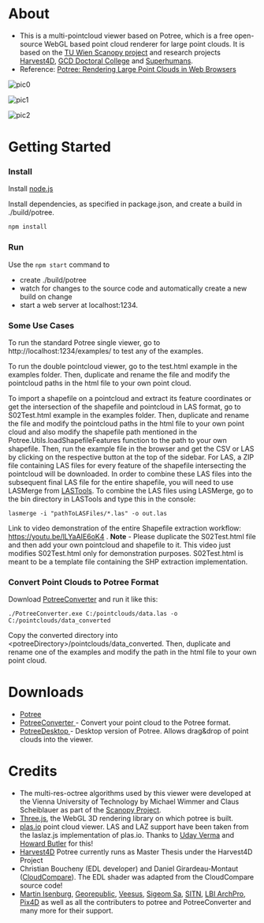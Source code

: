 

# About

* This is a multi-pointcloud viewer based on Potree, which is a free open-source WebGL based point cloud renderer for large point clouds. It is based on the [TU Wien Scanopy project](https://www.cg.tuwien.ac.at/research/projects/Scanopy/) and research projects [Harvest4D](https://harvest4d.org/), [GCD Doctoral College](https://gcd.tuwien.ac.at/) and [Superhumans](https://www.cg.tuwien.ac.at/research/projects/Superhumans/).
* Reference: [Potree: Rendering Large Point Clouds in Web Browsers](https://www.cg.tuwien.ac.at/research/publications/2016/SCHUETZ-2016-POT/SCHUETZ-2016-POT-thesis.pdf)

![pic0](https://user-images.githubusercontent.com/51262683/107680799-50a21780-6c6c-11eb-8937-23f6759423d3.PNG)

![pic1](https://user-images.githubusercontent.com/51262683/107680793-4f70ea80-6c6c-11eb-902c-4270b67790c0.PNG)

![pic2](https://user-images.githubusercontent.com/51262683/107680784-4e3fbd80-6c6c-11eb-9b43-fcd4b5ec5254.PNG)


# Getting Started

### Install

Install [node.js](http://nodejs.org/)

Install dependencies, as specified in package.json, and create a build in ./build/potree.

```bash
npm install
```

### Run

Use the `npm start` command to 

* create ./build/potree 
* watch for changes to the source code and automatically create a new build on change
* start a web server at localhost:1234. 

### Some Use Cases

To run the standard Potree single viewer, go to http://localhost:1234/examples/ to test any of the examples.

To run the double pointcloud viewer, go to the test.html example in the examples folder. Then, duplicate and rename the file and modify the pointcloud paths in the html file to your own point cloud. 

To import a shapefile on a pointcloud and extract its feature coordinates or get the intersection of the shapefile and pointcloud in LAS format, go to S02Test.html example in the examples folder. Then, duplicate and rename the file and modify the pointcloud paths in the html file to your own point cloud and also modify the shapefile path mentioned in the Potree.Utils.loadShapefileFeatures function to the path to your own shapefile. Then, run the example file in the browser and get the CSV or LAS by clicking on the respective button at the top of the sidebar.
For LAS, a ZIP file containing LAS files for every feature of the shapefile intersecting the pointcloud will be downloaded. In order to combine these LAS files into the subsequent final LAS file for the entire shapefile, you will need to use LASMerge from [LASTools](https://github.com/LAStools/LAStools). To combine the LAS files using LASMerge, go to the bin directory in LASTools and type this in the console:
```
lasmerge -i "pathToLASFiles/*.las" -o out.las
```
Link to video demonstration of the entire Shapefile extraction workflow: https://youtu.be/lLYaAIE6oK4 . **Note** - Please duplicate the S02Test.html file and then add your own pointcloud and shapefile to it. This video just modifies S02Test.html only for demonstration purposes. S02Test.html is meant to be a template file containing the SHP extraction implementation.

### Convert Point Clouds to Potree Format

Download [PotreeConverter](https://github.com/potree/PotreeConverter) and run it like this:

    ./PotreeConverter.exe C:/pointclouds/data.las -o C:/pointclouds/data_converted

Copy the converted directory into &lt;potreeDirectory&gt;/pointclouds/data_converted. Then, duplicate and rename one of the examples and modify the path in the html file to your own point cloud.

# Downloads

* [Potree](https://github.com/potree/potree/releases)
* [PotreeConverter ](https://github.com/potree/PotreeConverter/releases) - Convert your point cloud to the Potree format.
* [PotreeDesktop ](https://github.com/potree/PotreeDesktop/releases) - Desktop version of Potree. Allows drag&drop of point clouds into the viewer.



# Credits

* The multi-res-octree algorithms used by this viewer were developed at the Vienna University of Technology by Michael Wimmer and Claus Scheiblauer as part of the [Scanopy Project](http://www.cg.tuwien.ac.at/research/projects/Scanopy/).
* [Three.js](https://github.com/mrdoob/three.js), the WebGL 3D rendering library on which potree is built.
* [plas.io](http://plas.io/) point cloud viewer. LAS and LAZ support have been taken from the laslaz.js implementation of plas.io. Thanks to [Uday Verma](https://twitter.com/udaykverma) and [Howard Butler](https://twitter.com/howardbutler) for this!
* [Harvest4D](https://harvest4d.org/) Potree currently runs as Master Thesis under the Harvest4D Project
* Christian Boucheny (EDL developer) and Daniel Girardeau-Montaut ([CloudCompare](http://www.danielgm.net/cc/)). The EDL shader was adapted from the CloudCompare source code!
* [Martin Isenburg](http://rapidlasso.com/), [Georepublic](http://georepublic.de/en/),
[Veesus](http://veesus.com/), [Sigeom Sa](http://www.sigeom.ch/), [SITN](http://www.ne.ch/sitn), [LBI ArchPro](http://archpro.lbg.ac.at/),  [Pix4D](http://pix4d.com/) as well as all the contributers to potree and PotreeConverter and many more for their support.

